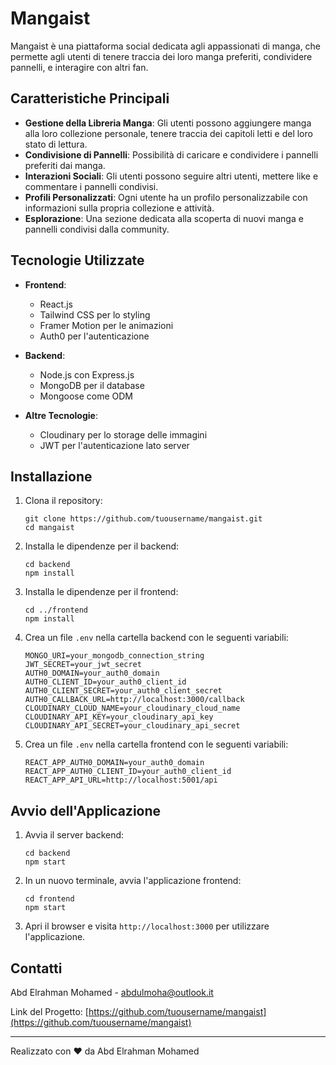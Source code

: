 # Mangaist

Mangaist è una piattaforma social dedicata agli appassionati di manga, che permette agli utenti di tenere traccia dei loro manga preferiti, condividere pannelli, e interagire con altri fan.

## Caratteristiche Principali

- **Gestione della Libreria Manga**: Gli utenti possono aggiungere manga alla loro collezione personale, tenere traccia dei capitoli letti e del loro stato di lettura.
- **Condivisione di Pannelli**: Possibilità di caricare e condividere i pannelli preferiti dai manga.
- **Interazioni Sociali**: Gli utenti possono seguire altri utenti, mettere like e commentare i pannelli condivisi.
- **Profili Personalizzati**: Ogni utente ha un profilo personalizzabile con informazioni sulla propria collezione e attività.
- **Esplorazione**: Una sezione dedicata alla scoperta di nuovi manga e pannelli condivisi dalla community.

## Tecnologie Utilizzate

- **Frontend**:
  - React.js
  - Tailwind CSS per lo styling
  - Framer Motion per le animazioni
  - Auth0 per l'autenticazione

- **Backend**:
  - Node.js con Express.js
  - MongoDB per il database
  - Mongoose come ODM

- **Altre Tecnologie**:
  - Cloudinary per lo storage delle immagini
  - JWT per l'autenticazione lato server

## Installazione

1. Clona il repository:
   ```
   git clone https://github.com/tuousername/mangaist.git
   cd mangaist
   ```

2. Installa le dipendenze per il backend:
   ```
   cd backend
   npm install
   ```

3. Installa le dipendenze per il frontend:
   ```
   cd ../frontend
   npm install
   ```

4. Crea un file `.env` nella cartella backend con le seguenti variabili:
   ```
   MONGO_URI=your_mongodb_connection_string
   JWT_SECRET=your_jwt_secret
   AUTH0_DOMAIN=your_auth0_domain
   AUTH0_CLIENT_ID=your_auth0_client_id
   AUTH0_CLIENT_SECRET=your_auth0_client_secret
   AUTH0_CALLBACK_URL=http://localhost:3000/callback
   CLOUDINARY_CLOUD_NAME=your_cloudinary_cloud_name
   CLOUDINARY_API_KEY=your_cloudinary_api_key
   CLOUDINARY_API_SECRET=your_cloudinary_api_secret
   ```

5. Crea un file `.env` nella cartella frontend con le seguenti variabili:
   ```
   REACT_APP_AUTH0_DOMAIN=your_auth0_domain
   REACT_APP_AUTH0_CLIENT_ID=your_auth0_client_id
   REACT_APP_API_URL=http://localhost:5001/api
   ```

## Avvio dell'Applicazione

1. Avvia il server backend:
   ```
   cd backend
   npm start
   ```

2. In un nuovo terminale, avvia l'applicazione frontend:
   ```
   cd frontend
   npm start
   ```

3. Apri il browser e visita `http://localhost:3000` per utilizzare l'applicazione.
 
## Contatti

Abd Elrahman Mohamed - abdulmoha@outlook.it

Link del Progetto: [https://github.com/tuousername/mangaist](https://github.com/tuousername/mangaist)

---

Realizzato con ❤️ da Abd Elrahman Mohamed